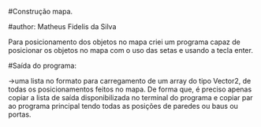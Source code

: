 
#Construção mapa.


#author: Matheus Fidelis da Silva

Para posicionamento dos objetos no mapa criei um programa capaz de posicionar os objetos no mapa com o uso das setas e usando a tecla enter.


#Saída do programa:


->uma lista no formato para carregamento de um array do tipo Vector2, de todas os posicionamentos feitos no mapa. De forma que, é preciso apenas copiar a lista de saída disponibilizada no terminal do programa  e copiar par ao programa principal tendo todas as posições de paredes ou baus ou portas.

